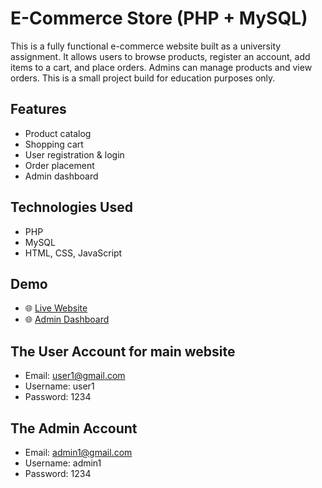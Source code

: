 # E-Commerce Store (PHP + MySQL)

This is a fully functional e-commerce website built as a university assignment. It allows users to browse products, register an account, add items to a cart, and place orders. Admins can manage products and view orders. This is a small project build for education purposes only.

## Features
- Product catalog
- Shopping cart
- User registration & login
- Order placement
- Admin dashboard 

## Technologies Used
- PHP
- MySQL
- HTML, CSS, JavaScript

## Demo
- 🌐 [Live Website](letsgear.infinityfreeapp.com)
- 🌐 [Admin Dashboard](letsgear.infinityfreeapp.com/admin-panel)

## The User Account for main website
- Email: user1@gmail.com
- Username: user1
- Password: 1234
  
## The Admin Account
- Email: admin1@gmail.com
- Username: admin1
- Password: 1234
